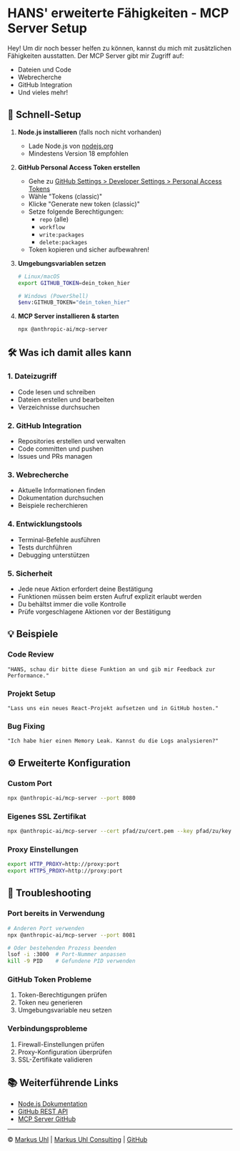 # HANS' erweiterte Fähigkeiten - MCP Server Setup

Hey! Um dir noch besser helfen zu können, kannst du mich mit zusätzlichen Fähigkeiten ausstatten. Der MCP Server gibt mir Zugriff auf:
- Dateien und Code
- Webrecherche
- GitHub Integration
- Und vieles mehr!

## 🚀 Schnell-Setup

1. **Node.js installieren** (falls noch nicht vorhanden)
   - Lade Node.js von [nodejs.org](https://nodejs.org/)
   - Mindestens Version 18 empfohlen

2. **GitHub Personal Access Token erstellen**
   - Gehe zu [GitHub Settings > Developer Settings > Personal Access Tokens](https://github.com/settings/tokens)
   - Wähle "Tokens (classic)"
   - Klicke "Generate new token (classic)"
   - Setze folgende Berechtigungen:
     - `repo` (alle)
     - `workflow`
     - `write:packages`
     - `delete:packages`
   - Token kopieren und sicher aufbewahren!

3. **Umgebungsvariablen setzen**
   ```bash
   # Linux/macOS
   export GITHUB_TOKEN=dein_token_hier
   
   # Windows (PowerShell)
   $env:GITHUB_TOKEN="dein_token_hier"
   ```

4. **MCP Server installieren & starten**
   ```bash
   npx @anthropic-ai/mcp-server
   ```

## 🛠 Was ich damit alles kann

### 1. Dateizugriff
- Code lesen und schreiben
- Dateien erstellen und bearbeiten
- Verzeichnisse durchsuchen

### 2. GitHub Integration
- Repositories erstellen und verwalten
- Code committen und pushen
- Issues und PRs managen

### 3. Webrecherche
- Aktuelle Informationen finden
- Dokumentation durchsuchen
- Beispiele recherchieren

### 4. Entwicklungstools
- Terminal-Befehle ausführen
- Tests durchführen
- Debugging unterstützen

### 5. Sicherheit
- Jede neue Aktion erfordert deine Bestätigung
- Funktionen müssen beim ersten Aufruf explizit erlaubt werden
- Du behältst immer die volle Kontrolle
- Prüfe vorgeschlagene Aktionen vor der Bestätigung

## 💡 Beispiele

### Code Review
```
"HANS, schau dir bitte diese Funktion an und gib mir Feedback zur Performance."
```

### Projekt Setup
```
"Lass uns ein neues React-Projekt aufsetzen und in GitHub hosten."
```

### Bug Fixing
```
"Ich habe hier einen Memory Leak. Kannst du die Logs analysieren?"
```

## ⚙️ Erweiterte Konfiguration

### Custom Port
```bash
npx @anthropic-ai/mcp-server --port 8080
```

### Eigenes SSL Zertifikat
```bash
npx @anthropic-ai/mcp-server --cert pfad/zu/cert.pem --key pfad/zu/key.pem
```

### Proxy Einstellungen
```bash
export HTTP_PROXY=http://proxy:port
export HTTPS_PROXY=http://proxy:port
```

## 🔧 Troubleshooting

### Port bereits in Verwendung
```bash
# Anderen Port verwenden
npx @anthropic-ai/mcp-server --port 8081

# Oder bestehenden Prozess beenden
lsof -i :3000  # Port-Nummer anpassen
kill -9 PID    # Gefundene PID verwenden
```

### GitHub Token Probleme
1. Token-Berechtigungen prüfen
2. Token neu generieren
3. Umgebungsvariable neu setzen

### Verbindungsprobleme
1. Firewall-Einstellungen prüfen
2. Proxy-Konfiguration überprüfen
3. SSL-Zertifikate validieren

## 📚 Weiterführende Links

- [Node.js Dokumentation](https://nodejs.org/docs)
- [GitHub REST API](https://docs.github.com/rest)
- [MCP Server GitHub](https://github.com/anthropics/mcp-server)

---
© [Markus Uhl](mailto:brain@markus-uhl.de) | [Markus Uhl Consulting](https://www.markus-uhl.de) | [GitHub](https://github.com/slarty667)
